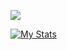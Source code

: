 ![](https://komarev.com/ghpvc/?username=devkennyy&style=flat-square&label=visitors&color=90dcac)

[![My Stats](https://awesome-github-stats.azurewebsites.net/user-stats/devkennyy?cardType=level-alternate&theme=vue-dark)](https://git.io/awesome-stats-card)
